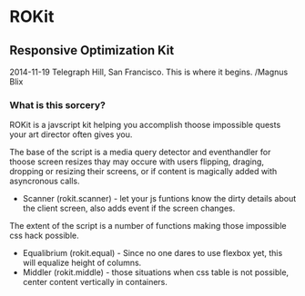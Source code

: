 ROKit
=====
## Responsive Optimization Kit
2014-11-19 Telegraph Hill, San Francisco. This is where it begins. /Magnus Blix
### What is this sorcery?

ROKit is a javscript kit helping you accomplish thoose impossible quests your art director often gives you.

The base of the script is a media query detector and eventhandler for thoose screen resizes thay may occure with users flipping, draging, dropping or resizing their screens, or if content is magically added with asyncronous calls.

- Scanner (rokit.scanner) - let your js funtions know the dirty details about the client screen, also adds event if the screen changes.

The extent of the script is a number of functions making those impossible css hack possible.

- Equalibrium (rokit.equal) - Since no one dares to use flexbox yet, this will equalize height of columns.
- Middler (rokit.middle) - those situations when css table is not possible, center content vertically in containers.
